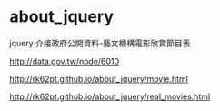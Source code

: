 # about_jquery
jquery
介接政府公開資料-藝文機構電影欣賞節目表

http://data.gov.tw/node/6010

http://rk62pt.github.io/about_jquery/movie.html

http://rk62pt.github.io/about_jquery/real_movies.html


